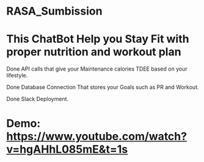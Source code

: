 # RASA_Sumbission

# This ChatBot Help you Stay Fit with proper nutrition and workout plan


Done API calls that give your Maintenance calories TDEE  based on your lifestyle.

Done Database Connection That stores your Goals such as PR and Workout.

Done Slack Deployment.



# Demo: https://www.youtube.com/watch?v=hgAHhL085mE&t=1s

